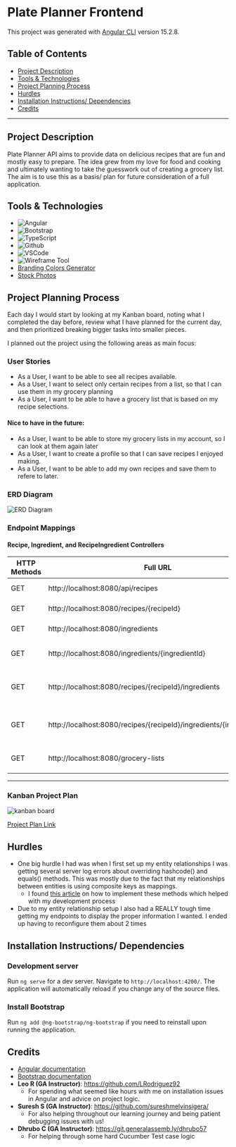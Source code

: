 # Plate Planner Frontend
This project was generated with [Angular CLI](https://github.com/angular/angular-cli) version 15.2.8.

## Table of Contents
* <a href="README.md#project-description"> Project Description</a>
* <a href="README.md#tools--technologies"> Tools & Technologies</a>
* <a href="README.md#project-planning-process"> Project Planning Process</a>
* <a href="README.md#hurdles"> Hurdles</a>
* <a href="README.md#installation-instructions-dependencies"> Installation Instructions/ Dependencies</a>
* <a href="README.md#credits"> Credits</a>

---
## Project Description
Plate Planner API aims to provide data on delicious recipes that are fun and mostly easy to prepare. The idea grew from my love for food and cooking and ultimately wanting to take the guesswork out of creating a grocery list. The aim is to use this as a basis/ plan for future consideration of a full application.

## Tools & Technologies
- ![Angular](https://img.shields.io/badge/Angular-DD0031?style=for-the-badge&logo=angular&logoColor=white)
- ![Bootstrap](https://img.shields.io/badge/Bootstrap-563D7C?style=for-the-badge&logo=bootstrap&logoColor=white)
- ![TypeScript](https://img.shields.io/badge/TypeScript-007ACC?style=for-the-badge&logo=typescript&logoColor=white)
- ![Github](https://img.shields.io/badge/GitHub-100000?style=for-the-badge&logo=github&logoColor=white)
- ![VSCode](https://img.shields.io/badge/Made%20for-VSCode-1f425f.svg)
- ![Wireframe Tool](https://img.shields.io/badge/Figma-F24E1E?style=for-the-badge&logo=figma&logoColor=white)
- [Branding Colors Generator](https://coolors.co/)
- [Stock Photos](https://unsplash.com/)

## Project Planning Process
Each day I would start by looking at my Kanban board, noting what I completed the day before, review what I have planned for the current day, and then prioritized breaking bigger tasks into smaller pieces.

I planned out the project using the following areas as main focus:

### User Stories
* As a User, I want to be able to see all recipes available.
* As a User, I want to select only certain recipes from a list, so that I can use them in my grocery planning
* As a User, I want to be able to have a grocery list that is based on my recipe selections.

#### Nice to have in the future:
* As a User, I want to be able to store my grocery lists in my account, so I can look at them again later
* As a User, I want to create a profile so that I can save recipes I enjoyed making.
* As a User, I want to be able to add my own recipes and save them to refere to later.

### ERD Diagram
![ERD Diagram](images/plannerERD.png)

### Endpoint Mappings

#### Recipe, Ingredient, and RecipeIngredient Controllers
| HTTP Methods 	| Full URL                                                            	|                       URL                      	|                Functionally                	|
|--------------	|---------------------------------------------------------------------	|:----------------------------------------------:	|:------------------------------------------:	|
| GET          	| http://localhost:8080/api/recipes                                   	| /recipes                                       	| Get all recipes                            	|
| GET          	| http://localhost:8080/recipes/{recipeId}                            	| /recipes/{recipeId}                            	| Get a recipe by id                         	|
| GET          	| http://localhost:8080/ingredients                                   	| /ingredients                                   	| Get all ingredients                        	|
| GET          	| http://localhost:8080/ingredients/{ingredientId}                    	| /ingredients/{ingredientId}                    	| Get an ingredient by id                    	|
| GET          	| http://localhost:8080/recipes/{recipeId}/ingredients                	| /recipes/{recipeId}/ingredients                	| Get all ingredients for a recipe by id     	|
| GET          	| http://localhost:8080/recipes/{recipeId}/ingredients/{ingredientId} 	| /recipes/{recipeId}/ingredients/{ingredientId} 	| Get an ingredient by id for a recipe by id 	|
| GET          	| http://localhost:8080/grocery-lists                                 	| /grocery-lists                                 	| Get grocerylist from recipes               	|

--------
### Kanban Project Plan
![kanban board](/images/projectplan.png)

[Project Plan Link](https://github.com/users/rjehrlich/projects/5)

## Hurdles
* One big hurdle I had was when I first set up my entity relationships I was getting several server log errors about overriding hashcode() and equals() methods. This was mostly due to the fact that my relationships between entities is using composite keys as mappings.
  * I found [this article](https://thorben-janssen.com/ultimate-guide-to-implementing-equals-and-hashcode-with-hibernate/) on how to implement these methods which helped with my development process
* Due to my entity relationship setup I also had a REALLY tough time getting my endpoints to display the proper information I wanted. I ended up having to reconfigure them about 2 times

## Installation Instructions/ Dependencies

### Development server

Run `ng serve` for a dev server. Navigate to `http://localhost:4200/`. The application will automatically reload if you change any of the source files.

### Install Bootstrap

Run `ng add @ng-bootstrap/ng-bootstrap` if you need to reinstall upon running the application.

## Credits
* [Angular documentation](https://angular.io/docs)
* [Bootstrap documentation](https://getbootstrap.com/docs/5.3/getting-started/introduction/)
* **Leo R (GA Instructor)**: https://github.com/LRodriguez92
    * For spending what seemed like hours with me on installation issues in Angular and advice on project logic.
* **Suresh S (GA Instructor)**: https://github.com/sureshmelvinsigera/
    * For also helping throughout our learning journey and being patient debugging issues with us!
* **Dhrubo C (GA Instructor)**: https://git.generalassemb.ly/dhrubo57
  * For helping through some hard Cucumber Test case logic
